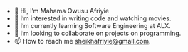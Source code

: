 - 👋 Hi, I’m Mahama Owusu Afriyie
- 👀 I’m interested in writing code and watching movies.
- 🌱 I’m currently learning Software Engineering at ALX.
- 💞️ I’m looking to collaborate on projects on programming.
- 📫 How to reach me sheikhafriyie@gmail.com.

<!---
siaw94/siaw94 is a ✨ special ✨ repository because its `README.md` (this file) appears on your GitHub profile.
You can click the Preview link to take a look at your changes.
--->
